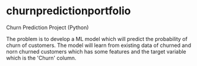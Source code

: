 # churnpredictionportfolio
Churn Prediction Project (Python)

The problem is to develop a ML model which will predict the probability of churn of customers. The model will learn from existing data of churned and norn churned customers which has some features and the target variable which is the 'Churn' column.

